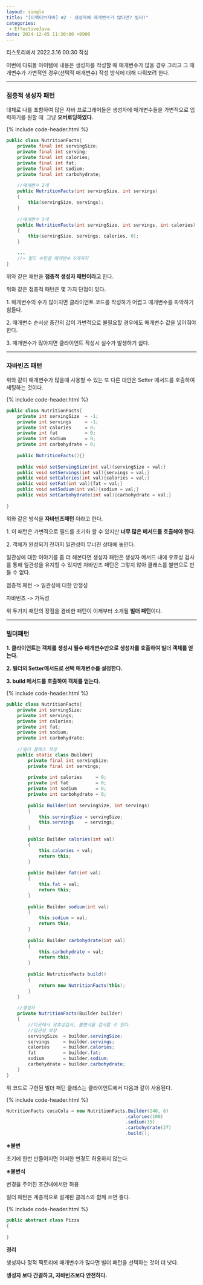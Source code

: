 ```yaml
---
layout: single
title: "[이펙티브자바] #2 - 생성자에 매개변수가 많다면? 빌더!"
categories: 
 - EffectiveJava
date: 2024-12-05 11:30:00 +0900
---
```

티스토리에서 2022.3.16 00:30 작성

이번에 다뤄볼 아이템에 내용은 생성자를 작성할 때 매개변수가 많을 경우 그리고 그 매개변수가 가변적인 경우(선택적 매개변수) 작성 방식에 대해 다뤄보려 한다.

---

### 점층적 생성자 패턴

대체로 나를 포함하여 많은 자바 프로그래머들은 생성자에 매개변수들을 가변적으로 입력하기를 원할 때  그냥 **오버로딩하였다.** 

{% include code-header.html %}
```java
public class NutritionFacts{
	private final int servingSize;
    private final int serving;
    private final int calories;
    private final int fat;
    private final int sodium;
    private final int carbohydrate;
    
    //매개변수 2개
    public NutritionFacts(int servingSize, int servings)
    {
    	this(servingSize, servings);
    }
    
    //매개변수 3개
    public NutritionFacts(int servingSize, int servings, int calories)
    {
    	this(servingSize, servings, calories, 0);
    }

	...
    //~ 필드 수만큼 매개변수 6개까지
}
```

위와 같은 패턴을 **점층적 생성자 패턴이라고** 한다.

위와 같은 점층적 패턴은 몇 가지 단점이 있다.

1\. 매개변수의 수가 많아지면 클라이언트 코드를 작성하기 어렵고 매개변수를 파악하기 힘들다.

2\. 매개변수 순서상 중간의 값이 가변적으로 불필요할 경우에도 매개변수 값을 넣어줘야 한다.

3\. 매개변수가 많아지면 클라이언트 작성시 실수가 발생하기 쉽다.

---

### 자바빈즈 패턴

위와 같이 매개변수가 많을때 사용할 수 있는 또 다른 대안은 Setter 매서드를 호출하여 세팅하는 것이다. 

{% include code-header.html %}
```java
public class NutritionFacts{
	private int servingSize  = -1;
    private int servings     = -1;
    private int calories     = 0;
    private int fat          = 0;
    private int sodium       = 0;
    private int carbohydrate = 0;
    
    public NutritionFacts(){}
    
    public void setServingSize(int val){servingSize = val;}
    public void setServings(int val){servings = val;}
    public void setCalories(int val){calories = val;}
    public void setFat(int val){fat = val;}
    public void setSodium(int val){sodium = val;}
    public void setCarbohydrate(int val){carbohydrate = val;}
    
}
```

위와 같은 방식을 **자바빈즈패턴** 이라고 한다.

1\. 이 패턴은 가변적으로 필드를 초기화 할 수 있지만 **너무 많은 메서드를 호출해야 한다.**

2\. 객체가 완성되기 전까지 일관성이 무너진 상태에 놓인다.

일관성에 대한 이야기를 좀 더 해본다면 생성자 패턴은 생성자 메서드 내에 유효성 검사를 통해 일관성을 유지할 수 있지만 자바빈즈 패턴은 그렇지 않아 클래스를 불변으로 만들 수 없다.

점층적 패턴 -> 일관성에 대한 안정성

자바빈즈 -> 가독성

위 두가지 패턴의 장점을 겸비한 패턴이 이제부터 소개될 **빌더 패턴**이다.

---

### **빌더패턴**

**1\. 클라이언트는 객체를 생성시 필수 매개변수만으로 생성자를 호출하여 빌더 객체를 얻는다.**

**2\. 빌더의 Setter메서드로 선택 매개변수를 설정한다.**

**3\. build 메서드를 호출하여 객체를 얻는다.**

{% include code-header.html %}
```java
public class NutritionFacts{
	private int servingSize;
    private int servings;
    private int calories;
    private int fat;
    private int sodium;
    private int carbohydrate;
    
    //빌더 클래스 작성
    public static class Builder{
    	private final int servingSize;
        private final int servings;
        
        private int calories     = 0;
        private int fat          = 0;
        private int sodium       = 0;
        private int carbohydrate = 0;
        
        public Builder(int servingSize, int servings)
        {
        	this.servingSize = servingSize;
            this.servings    = servings;
        }
        
        public Builder calories(int val)
        {
        	this.calories = val;
            return this;
        }
        
        public Builder fat(int val)
        {
        	this.fat = val;
            return this;
        }
        
        public Builder sodium(int val)
        {
        	this.sodium = val;
            return this;
        }
        
        public Builder carbohydrate(int val)
        {
        	this.carbohydrate = val;
            return this;
        }
        
        public NutritionFacts build()
        {
        	return new NutritionFacts(this);
        }
    }
    
    //생성자
    private NutritionFacts(Builder builder)
    {
    	//이곳에서 유효성검사, 불변식을 검사할 수 있다.
        //일관성 보장
    	servingSize  = builder.servingSize;
        servings     = builder.servings;
        calories     = builder.calories;
        fat          = builder.fat;
        sodium       = builder.sodium;
        carbohydrate = builder.carbohydrate;
    }
}
```

위 코드로 구현된 빌더 패턴 클래스는 클라이언트에서 다음과 같이 사용된다.

{% include code-header.html %}
```java
NutritionFacts cocaCola = new NutritionFacts.Builder(240, 8)
                                            .calories(100)
                                            .sodium(35)
                                            .carbohydrate(27)
                                            .build();
```

**※불변**

초기에 한번 만들어지면 어떠한 변경도 허용하지 않는다.

**※불변식**

변경을 주어진 조건내에서만 허용

빌더 패턴은 계층적으로 설계된 클래스와 함께 쓰면 좋다.

{% include code-header.html %}
```java
public abstract class Pizza
{
	
}
```

**정리**

생성자나 정적 팩토리에 매개변수가 많다면 빌더 패턴을 선택하는 것이 더 낫다.

**생성자 보다 간결하고, 자바빈즈보다 안전하다.**